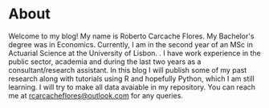 # About

Welcome to my blog! My name is Roberto Carcache Flores. My Bachelor's degree was in Economics. Currently, I am in the second year of an MSc in Actuarial Science at the University of Lisbon. . I have work experience in the public sector, academia and during the last two years as a consultant/research assistant. In this blog I will publish some of my past research along with tutorials using R and hopefully Python, which I am still learning. I will try to make all data avaiable in my repository. You can reach me at rcarcacheflores@outlook.com for any queries. 

